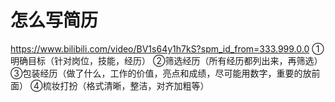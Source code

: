 # 怎么写简历
https://www.bilibili.com/video/BV1s64y1h7kS?spm_id_from=333.999.0.0
①明确目标（针对岗位，技能，经历）
②筛选经历（所有经历都列出来，再筛选）
③包装经历（做了什么，工作的价值，亮点和成绩，尽可能用数字，重要的放前面）
④梳妆打扮（格式清晰，整洁，对齐加粗等）


